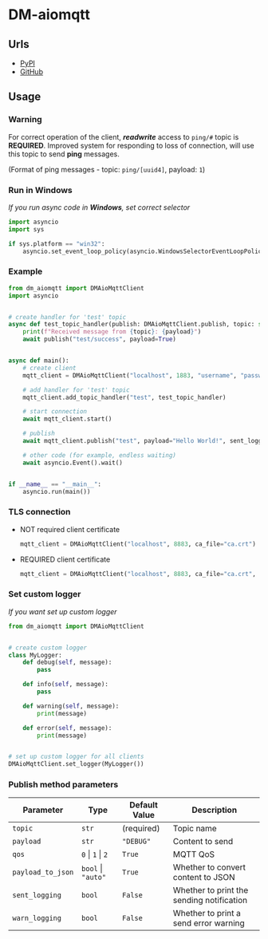# DM-aiomqtt

## Urls

* [PyPI](https://pypi.org/project/dm-aiomqtt)
* [GitHub](https://github.com/DIMKA4621/dm-aiomqtt)

## Usage

### Warning

For correct operation of the client, **_readwrite_** access to `ping/#` topic is **REQUIRED**.
Improved system for responding to loss of connection, will use this topic to send **ping** messages.

(Format of ping messages - topic: `ping/[uuid4]`, payload: `1`)

### Run in Windows

_If you run async code in **Windows**, set correct selector_

```python
import asyncio
import sys

if sys.platform == "win32":
    asyncio.set_event_loop_policy(asyncio.WindowsSelectorEventLoopPolicy())
```

### Example

```python
from dm_aiomqtt import DMAioMqttClient
import asyncio


# create handler for 'test' topic
async def test_topic_handler(publish: DMAioMqttClient.publish, topic: str, payload: str) -> None:
    print(f"Received message from {topic}: {payload}")
    await publish("test/success", payload=True)


async def main():
    # create client
    mqtt_client = DMAioMqttClient("localhost", 1883, "username", "password")

    # add handler for 'test' topic
    mqtt_client.add_topic_handler("test", test_topic_handler)

    # start connection
    await mqtt_client.start()

    # publish
    await mqtt_client.publish("test", payload="Hello World!", sent_logging=True)

    # other code (for example, endless waiting)
    await asyncio.Event().wait()


if __name__ == "__main__":
    asyncio.run(main())
```

### TLS connection

* NOT required client certificate

   ```python
   mqtt_client = DMAioMqttClient("localhost", 8883, ca_file="ca.crt")
   ```

* REQUIRED client certificate

   ```python
   mqtt_client = DMAioMqttClient("localhost", 8883, ca_file="ca.crt", client_crt="client.crt", client_key="client.key")
   ```

### Set custom logger

_If you want set up custom logger_

```python
from dm_aiomqtt import DMAioMqttClient


# create custom logger
class MyLogger:
    def debug(self, message):
        pass

    def info(self, message):
        pass

    def warning(self, message):
        print(message)

    def error(self, message):
        print(message)


# set up custom logger for all clients
DMAioMqttClient.set_logger(MyLogger())
```

### Publish method parameters

| Parameter         | Type               | Default Value | Description                               |
|-------------------|--------------------|---------------|-------------------------------------------|
| `topic`           | `str`              | (required)    | Topic name                                |
| `payload`         | `str`              | `"DEBUG"`     | Content to send                           |
| `qos`             | `0` \| `1` \| `2`  | `True`        | MQTT QoS                                  |
| `payload_to_json` | `bool` \| `"auto"` | `True`        | Whether to convert content to JSON        |
| `sent_logging`    | `bool`             | `False`       | Whether to print the sending notification |
| `warn_logging`    | `bool`             | `False`       | Whether to print a send error warning     |
